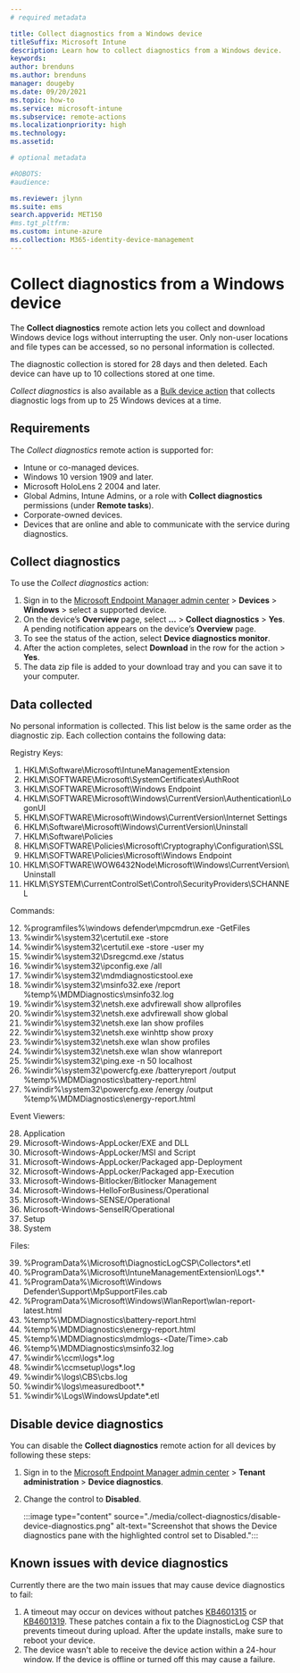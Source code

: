 ```yaml
---
# required metadata

title: Collect diagnostics from a Windows device
titleSuffix: Microsoft Intune
description: Learn how to collect diagnostics from a Windows device.
keywords:
author: brenduns
ms.author: brenduns
manager: dougeby
ms.date: 09/20/2021
ms.topic: how-to
ms.service: microsoft-intune
ms.subservice: remote-actions
ms.localizationpriority: high
ms.technology:
ms.assetid: 

# optional metadata

#ROBOTS:
#audience:

ms.reviewer: jlynn
ms.suite: ems
search.appverid: MET150
#ms.tgt_pltfrm:
ms.custom: intune-azure
ms.collection: M365-identity-device-management
---
```


# Collect diagnostics from a Windows device

The **Collect diagnostics** remote action lets you collect and download Windows device logs without interrupting the user. Only non-user locations and file types can be accessed, so no personal information is collected.

The diagnostic collection is stored for 28 days and then deleted. Each device can have up to 10 collections stored at one time.

*Collect diagnostics* is also available as a [Bulk device action](../remote-actions/bulk-device-actions.md) that collects diagnostic logs from up to 25 Windows devices at a time.

## Requirements

The *Collect diagnostics* remote action is supported for:

- Intune or co-managed devices.
- Windows 10 version 1909 and later.
- Microsoft HoloLens 2 2004 and later.
- Global Admins, Intune Admins, or a role with **Collect diagnostics** permissions (under **Remote tasks**).
- Corporate-owned devices.
- Devices that are online and able to communicate with the service during diagnostics.

## Collect diagnostics

To use the *Collect diagnostics* action:

1. Sign in to the [Microsoft Endpoint Manager admin center](https://go.microsoft.com/fwlink/?linkid=2109431) > **Devices** > **Windows** > select a supported device.
2. On the device’s **Overview** page, select **…** >  **Collect diagnostics** > **Yes**. A pending notification appears on the device’s **Overview** page.
3. To see the status of the action, select **Device diagnostics monitor**.
4. After the  action completes, select **Download** in the row for the action > **Yes**.
5. The data zip file is added to your download tray and you can save it to your computer.

## Data collected

No personal information is collected. This list below is the same order as the diagnostic zip.  Each collection contains the following data:

Registry Keys:

1. HKLM\Software\Microsoft\IntuneManagementExtension
2. HKLM\SOFTWARE\Microsoft\SystemCertificates\AuthRoot
3. HKLM\SOFTWARE\Microsoft\Windows Endpoint
4. HKLM\SOFTWARE\Microsoft\Windows\CurrentVersion\Authentication\LogonUI
5. HKLM\SOFTWARE\Microsoft\Windows\CurrentVersion\Internet Settings
6. HKLM\Software\Microsoft\Windows\CurrentVersion\Uninstall
7. HKLM\Software\Policies
8. HKLM\SOFTWARE\Policies\Microsoft\Cryptography\Configuration\SSL
9. HKLM\SOFTWARE\Policies\Microsoft\Windows Endpoint
10. HKLM\SOFTWARE\WOW6432Node\Microsoft\Windows\CurrentVersion\Uninstall
11. HKLM\SYSTEM\CurrentControlSet\Control\SecurityProviders\SCHANNEL

Commands:

12. %programfiles%\windows defender\mpcmdrun.exe -GetFiles
13. %windir%\system32\certutil.exe -store
14. %windir%\system32\certutil.exe -store -user my
15. %windir%\system32\Dsregcmd.exe /status
16. %windir%\system32\ipconfig.exe /all
17. %windir%\system32\mdmdiagnosticstool.exe 
18. %windir%\system32\msinfo32.exe /report %temp%\MDMDiagnostics\msinfo32.log
19. %windir%\system32\netsh.exe advfirewall show allprofiles
20. %windir%\system32\netsh.exe advfirewall show global
21. %windir%\system32\netsh.exe lan show profiles
22. %windir%\system32\netsh.exe winhttp show proxy
23. %windir%\system32\netsh.exe wlan show profiles
24. %windir%\system32\netsh.exe wlan show wlanreport
25. %windir%\system32\ping.exe -n 50 localhost
26. %windir%\system32\powercfg.exe /batteryreport /output %temp%\MDMDiagnostics\battery-report.html
27. %windir%\system32\powercfg.exe /energy /output %temp%\MDMDiagnostics\energy-report.html

Event Viewers:

28. Application
29. Microsoft-Windows-AppLocker/EXE and DLL
30. Microsoft-Windows-AppLocker/MSI and Script
31. Microsoft-Windows-AppLocker/Packaged app-Deployment
32. Microsoft-Windows-AppLocker/Packaged app-Execution
33. Microsoft-Windows-Bitlocker/Bitlocker Management
34. Microsoft-Windows-HelloForBusiness/Operational
35. Microsoft-Windows-SENSE/Operational
36. Microsoft-Windows-SenseIR/Operational
37. Setup
38. System

Files:

39. %ProgramData%\Microsoft\DiagnosticLogCSP\Collectors\*.etl
40. %ProgramData%\Microsoft\IntuneManagementExtension\Logs\*.*
41. %ProgramData%\Microsoft\Windows Defender\Support\MpSupportFiles.cab
42. %ProgramData%\Microsoft\Windows\WlanReport\wlan-report-latest.html
43. %temp%\MDMDiagnostics\battery-report.html
44. %temp%\MDMDiagnostics\energy-report.html
45. %temp%\MDMDiagnostics\mdmlogs-<Date/Time>.cab
46. %temp%\MDMDiagnostics\msinfo32.log
47. %windir%\ccm\logs\*.log
48. %windir%\ccmsetup\logs\*.log
49. %windir%\logs\CBS\cbs.log
50. %windir%\logs\measuredboot\*.*
51. %windir%\Logs\WindowsUpdate\*.etl

## Disable device diagnostics

You can disable the **Collect diagnostics** remote action for all devices by following these steps:

1. Sign in to the [Microsoft Endpoint Manager admin center](https://go.microsoft.com/fwlink/?linkid=2109431) > **Tenant administration** > **Device diagnostics**.
2. Change the control to **Disabled**.

     :::image type="content" source="./media/collect-diagnostics/disable-device-diagnostics.png" alt-text="Screenshot that shows the Device diagnostics pane with the highlighted control set to Disabled.":::

## Known issues with device diagnostics

Currently there are the two main issues that may cause device diagnostics to fail:

1. A timeout may occur on devices without patches [KB4601315](https://support.microsoft.com/topic/february-9-2021-kb4601315-os-build-18363-1377-bdd71d2f-6729-e22a-3150-64324e4ab954) or [KB4601319](https://support.microsoft.com/topic/february-9-2021-kb4601319-os-builds-19041-804-and-19042-804-87fc8417-4a81-0ebb-5baa-40cfab2fbfde).  These patches contain a fix to the DiagnosticLog CSP that prevents timeout during upload.  After the update installs, make sure to reboot your device.
2. The device wasn't able to receive the device action within a 24-hour window. If the device is offline or turned off this may cause a failure.
